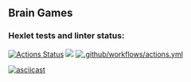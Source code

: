 ## Brain Games
### Hexlet tests and linter status:
[![Actions Status](https://github.com/WilDwMe/frontend-project-lvl1/workflows/hexlet-check/badge.svg)](https://github.com/WilDwMe/frontend-project-lvl1/actions) <a href="https://codeclimate.com/github/codeclimate/codeclimate/maintainability"><img src="https://api.codeclimate.com/v1/badges/a99a88d28ad37a79dbf6/maintainability" /></a> [![.github/workflows/actions.yml](https://github.com/WilDwMe/frontend-project-lvl1/actions/workflows/actions.yml/badge.svg?branch=main)](https://github.com/WilDwMe/frontend-project-lvl1/actions/workflows/actions.yml)

[![asciicast](https://asciinema.org/a/dI2GU65crw8Hs9MabX2qZpeaK.svg)](https://asciinema.org/a/dI2GU65crw8Hs9MabX2qZpeaK)
